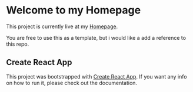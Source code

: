 # Welcome to my Homepage

This project is currently live at my [Homepage](https://siguhau.no).

You are free to use this as a template, but i would like a add a reference to this repo.

## Create React App

This project was bootstrapped with [Create React App](https://github.com/facebook/create-react-app). If you want any info on how to run it, please check out the documentation.
